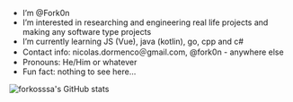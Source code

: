 - I’m @Fork0n
- I’m interested in researching and engineering real life projects and making any software type projects
- I’m currently learning JS (Vue), java (kotlin), go, cpp and c#
- Contact info: nicolas.dormenco＠gmail.com, @fork0n - anywhere else
- Pronouns: He/Him or whatever
- Fun fact: nothing to see here...

![forkosssa's GitHub stats](https://github-readme-stats.vercel.app/api?username=Fork0n&show_icons=true&theme=dracula)
